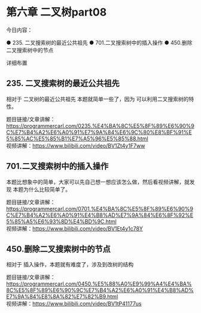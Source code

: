 # 第六章 二叉树part08
今日内容： 

● 235. 二叉搜索树的最近公共祖先 
● 701.二叉搜索树中的插入操作 
● 450.删除二叉搜索树中的节点 

 详细布置 

## 235. 二叉搜索树的最近公共祖先 

相对于 二叉树的最近公共祖先 本题就简单一些了，因为 可以利用二叉搜索树的特性。 

题目链接/文章讲解：https://programmercarl.com/0235.%E4%BA%8C%E5%8F%89%E6%90%9C%E7%B4%A2%E6%A0%91%E7%9A%84%E6%9C%80%E8%BF%91%E5%85%AC%E5%85%B1%E7%A5%96%E5%85%88.html  
视频讲解：https://www.bilibili.com/video/BV1Zt4y1F7ww  

## 701.二叉搜索树中的插入操作  

本题比想象中的简单，大家可以先自己想一想应该怎么做，然后看视频讲解，就发现 本题为什么比较简单了。

题目链接/文章讲解：https://programmercarl.com/0701.%E4%BA%8C%E5%8F%89%E6%90%9C%E7%B4%A2%E6%A0%91%E4%B8%AD%E7%9A%84%E6%8F%92%E5%85%A5%E6%93%8D%E4%BD%9C.html  
视频讲解：https://www.bilibili.com/video/BV1Et4y1c78Y  

## 450.删除二叉搜索树中的节点  

相对于 插入操作，本题就有难度了，涉及到改树的结构 

题目链接/文章讲解：https://programmercarl.com/0450.%E5%88%A0%E9%99%A4%E4%BA%8C%E5%8F%89%E6%90%9C%E7%B4%A2%E6%A0%91%E4%B8%AD%E7%9A%84%E8%8A%82%E7%82%B9.html  
视频讲解：https://www.bilibili.com/video/BV1tP41177us  
